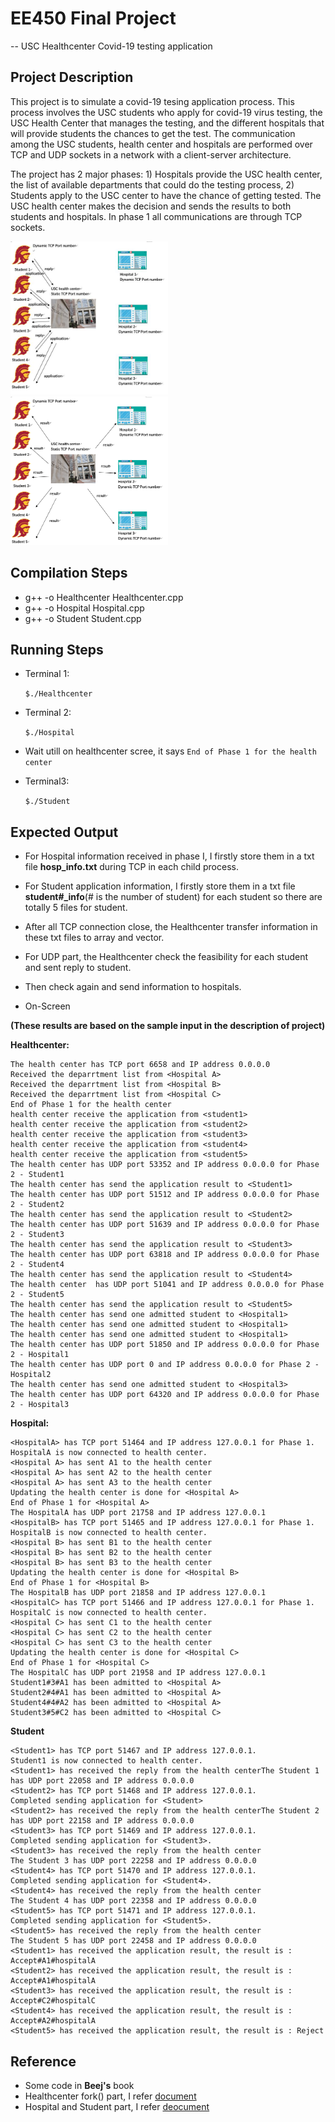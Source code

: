 # EE450 Final Project
-- USC Healthcenter Covid-19 testing application


## Project Description 

This project is to simulate a covid-19 tesing application process. This process involves the USC students who apply for covid-19 virus testing, the USC Health Center that manages the testing, and the different hospitals that will provide students the chances to get the test. The communication among the USC students, health center and hospitals are performed over TCP and UDP sockets in a network with a client-server architecture.

The project has 2 major phases: 1) Hospitals provide the USC health center, the list of available departments that could do the testing process, 2) Students apply to the USC center to have the chance of getting tested. The USC health center makes the decision and sends the results to both students and hospitals. In phase 1 all communications are through TCP sockets.

<img src="resources/phase1.jpg" width="50%">
<img src="resources/phase2.png" width="50%">

## Compilation Steps

- g++ -o Healthcenter Healthcenter.cpp
- g++ -o Hospital Hospital.cpp
- g++ -o Student Student.cpp


## Running Steps

- Terminal 1:

    `$./Healthcenter`
    
- Terminal 2: 

    `$./Hospital`

- Wait utill on healthcenter scree, it says `End of Phase 1 for the health center`

- Terminal3:

    `$./Student`

## Expected Output

- For Hospital information received in phase I, I firstly store them in a txt file **hosp_info.txt** during TCP in each child process.
- For Student application information, I firstly store them in a txt file **student#_info**(# is the number of student) for each student so there are totally 5 files for student.
- After all TCP connection close, the Healthcenter transfer information in these txt files to array and vector.
- For UDP part, the Healthcenter check the feasibility for each student and sent reply to student. 
- Then check again and send information to hospitals.





- On-Screen

**(These results are based on the sample input in the description of project)**

**Healthcenter:**

```
The health center has TCP port 6658 and IP address 0.0.0.0 
Received the deparrtment list from <Hospital A>
Received the deparrtment list from <Hospital B>
Received the deparrtment list from <Hospital C>
End of Phase 1 for the health center
health center receive the application from <student1>
health center receive the application from <student2>
health center receive the application from <student3>
health center receive the application from <student4>
health center receive the application from <student5>
The health center has UDP port 53352 and IP address 0.0.0.0 for Phase 2 - Student1
The health center has send the application result to <Student1>
The health center has UDP port 51512 and IP address 0.0.0.0 for Phase 2 - Student2
The health center has send the application result to <Student2>
The health center has UDP port 51639 and IP address 0.0.0.0 for Phase 2 - Student3
The health center has send the application result to <Student3>
The health center has UDP port 63818 and IP address 0.0.0.0 for Phase 2 - Student4
The health center has send the application result to <Student4>
The health center  has UDP port 51041 and IP address 0.0.0.0 for Phase 2 - Student5
The health center has send the application result to <Student5>
The health center has send one admitted student to <Hospital1>
The health center has send one admitted student to <Hospital1>
The health center has send one admitted student to <Hospital1>
The health center has UDP port 51850 and IP address 0.0.0.0 for Phase 2 - Hospital1
The health center has UDP port 0 and IP address 0.0.0.0 for Phase 2 - Hospital2
The health center has send one admitted student to <Hospital3>
The health center has UDP port 64320 and IP address 0.0.0.0 for Phase 2 - Hospital3

```

**Hospital:**

```
<HospitalA> has TCP port 51464 and IP address 127.0.0.1 for Phase 1.
HospitalA is now connected to health center.
<Hospital A> has sent A1 to the health center
<Hospital A> has sent A2 to the health center
<Hospital A> has sent A3 to the health center
Updating the health center is done for <Hospital A>
End of Phase 1 for <Hospital A>
The HospitalA has UDP port 21758 and IP address 127.0.0.1 
<HospitalB> has TCP port 51465 and IP address 127.0.0.1 for Phase 1.
HospitalB is now connected to health center.
<Hospital B> has sent B1 to the health center
<Hospital B> has sent B2 to the health center
<Hospital B> has sent B3 to the health center
Updating the health center is done for <Hospital B>
End of Phase 1 for <Hospital B>
The HospitalB has UDP port 21858 and IP address 127.0.0.1 
<HospitalC> has TCP port 51466 and IP address 127.0.0.1 for Phase 1.
HospitalC is now connected to health center.
<Hospital C> has sent C1 to the health center
<Hospital C> has sent C2 to the health center
<Hospital C> has sent C3 to the health center
Updating the health center is done for <Hospital C>
End of Phase 1 for <Hospital C>
The HospitalC has UDP port 21958 and IP address 127.0.0.1 
Student1#3#A1 has been admitted to <Hospital A> 
Student2#4#A1 has been admitted to <Hospital A> 
Student4#4#A2 has been admitted to <Hospital A> 
Student3#5#C2 has been admitted to <Hospital C> 
```



**Student**

```
<Student1> has TCP port 51467 and IP address 127.0.0.1.
Student1 is now connected to health center.
<Student1> has received the reply from the health centerThe Student 1 has UDP port 22058 and IP address 0.0.0.0 
<Student2> has TCP port 51468 and IP address 127.0.0.1.
Completed sending application for <Student>
<Student2> has received the reply from the health centerThe Student 2 has UDP port 22158 and IP address 0.0.0.0 
<Student3> has TCP port 51469 and IP address 127.0.0.1.
Completed sending application for <Student3>.
<Student3> has received the reply from the health center
The Student 3 has UDP port 22258 and IP address 0.0.0.0 
<Student4> has TCP port 51470 and IP address 127.0.0.1.
Completed sending application for <Student4>.
<Student4> has received the reply from the health center
The Student 4 has UDP port 22358 and IP address 0.0.0.0 
<Student5> has TCP port 51471 and IP address 127.0.0.1.
Completed sending application for <Student5>.
<Student5> has received the reply from the health center
The Student 5 has UDP port 22458 and IP address 0.0.0.0 
<Student1> has received the application result, the result is : Accept#A1#hospitalA
<Student2> has received the application result, the result is : Accept#A1#hospitalA
<Student3> has received the application result, the result is : Accept#C2#hospitalC
<Student4> has received the application result, the result is : Accept#A2#hospitalA
<Student5> has received the application result, the result is : Reject

```


## Reference

- Some code in **Beej's** book
- Healthcenter fork() part, I refer [document](https://www.cs.dartmouth.edu/~campbell/cs50/socketprogramming.html)
- Hospital and Student part, I refer [deocument](https://www.geeksforgeeks.org/fork-execute-processes-bottom-using-wait/)

